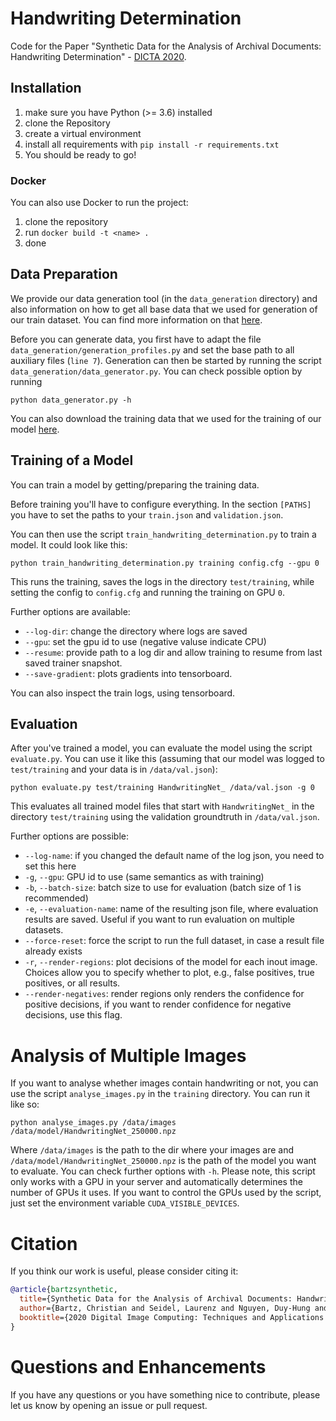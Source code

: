 # Handwriting Determination
Code for the Paper "Synthetic Data for the Analysis of Archival Documents: Handwriting Determination" - [DICTA 2020](http://www.dicta2020.org/wp-content/uploads/2020/09/9_CameraReady.pdf).

## Installation

1. make sure you have Python (>= 3.6) installed
1. clone the Repository
1. create a virtual environment
1. install all requirements with `pip install -r requirements.txt`
1. You should be ready to go!

### Docker

You can also use Docker to run the project:
1. clone the repository 
1. run `docker build -t <name> .`
1. done

## Data Preparation

We provide our data generation tool (in the `data_generation` directory) and also information on how to get all
base data that we used for generation of our train dataset.
You can find more information on that [here](https://bartzi.de/research/handwriting_determination).

Before you can generate data, you first have to adapt the file `data_generation/generation_profiles.py`
and set the base path to all auxiliary files (`line 7`).
Generation can then be started by running the script `data_generation/data_generator.py`.
You can check possible option by running 
```shell script
python data_generator.py -h
```

You can also download the training data that we used for the training of our model [here](https://bartzi.de/research/handwriting_determination).

## Training of a Model

You can train a model by getting/preparing the training data.

Before training you'll have to configure everything.
In the section `[PATHS]` you have to set the paths to your `train.json` and `validation.json`.

You can then use the script `train_handwriting_determination.py` to train a model.
It could look like this:
```shell script
python train_handwriting_determination.py training config.cfg --gpu 0
```
This runs the training, saves the logs in the directory `test/training`, while setting the config to
`config.cfg` and running the training on GPU `0`.

Further options are available:
- `--log-dir`: change the directory where logs are saved
- `--gpu`: set the gpu id to use (negative valuse indicate CPU)
- `--resume`: provide path to a log dir and allow training to resume from last saved trainer snapshot.
- `--save-gradient`: plots gradients into tensorboard.

You can also inspect the train logs, using tensorboard.

## Evaluation

After you've trained a model, you can evaluate the model using the script `evaluate.py`.
You can use it like this (assuming that our model was logged to `test/training` and your data is in `/data/val.json`):
```shell script
python evaluate.py test/training HandwritingNet_ /data/val.json -g 0
```
This evaluates all trained model files that start with `HandwritingNet_` in the directory
`test/training` using the validation groundtruth in `/data/val.json`.

Further options are possible:
- `--log-name`: if you changed the default name of the log json, you need to set this here
- `-g`, `--gpu`: GPU id to use (same semantics as with training)
- `-b`, `--batch-size`: batch size to use for evaluation (batch size of 1 is recommended)
- `-e`, `--evaluation-name`: name of the resulting json file, where evaluation results are saved. Useful if you want to 
run evaluation on multiple datasets.
- `--force-reset`: force the script to run the full dataset, in case a result file already exists
- `-r`, `--render-regions`: plot decisions of the model for each inout image. Choices allow you to specify whether to plot, e.g.,
false positives, true positives, or all results.
- `--render-negatives`: render regions only renders the confidence for positive decisions, if you want to render 
confidence for negative decisions, use this flag.
  
# Analysis of Multiple Images

If you want to analyse whether images contain handwriting or not, you can use the script `analyse_images.py` in the `training` directory.
You can run it like so:

`python analyse_images.py /data/images /data/model/HandwritingNet_250000.npz`

Where `/data/images` is the path to the dir where your images are and `/data/model/HandwritingNet_250000.npz` is the path of the model
you want to evaluate.
You can check further options with `-h`.
Please note, this script only works with a GPU in your server and automatically determines the number of GPUs it uses.
If you want to control the GPUs used by the script, just set the environment variable `CUDA_VISIBLE_DEVICES`.

# Citation

If you think our work is useful, please consider citing it:

```bibtex
@article{bartzsynthetic,
  title={Synthetic Data for the Analysis of Archival Documents: Handwriting Determination},
  author={Bartz, Christian and Seidel, Laurenz and Nguyen, Duy-Hung and Bethge, Joseph and Yang, Haojin and Meinel, Christoph}
  booktitle={2020 Digital Image Computing: Techniques and Applications (DICTA)}
}
```

# Questions and Enhancements

If you have any questions or you have something nice to contribute, please let us know by opening an
issue or pull request.
